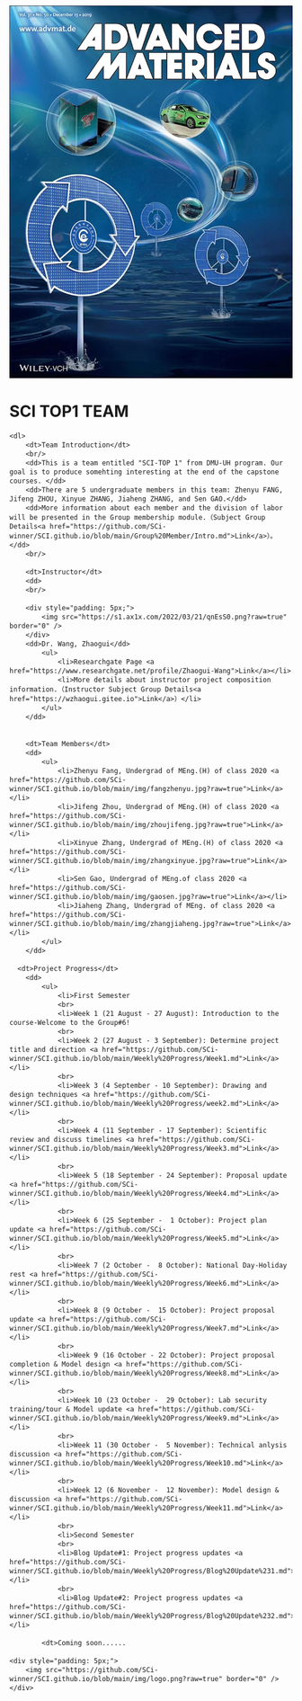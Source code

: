 <head>
    <meta charset="UTF-8">
    <meta name="description" content="SCI-TOP 1's page,let u know me" />
    <meta name="viewport" content="width=device-width, initial-scale=1.0, maximum-scale=1.0, user-scalable=no">
    <style>
        body {
            padding: 10px 0;
        }
    </style>
    <title>SCI TOP1 TEAM</title>
</head>
<body>
     <div class="info-wrap">
      <div class="img">
        <img src="https://github.com/SCi-winner/SCI.github.io/blob/main/img/cover.jpg?raw=true" alt="">
      </div>
      <div class="info-right">
    <h1>SCI TOP1 TEAM</h1>
  
    <dl>
        <dt>Team Introduction</dt>
        <br/>
        <dd>This is a team entitled "SCI-TOP 1" from DMU-UH program. Our goal is to produce somehting interesting at the end of the capstone courses. </dd>
        <dd>There are 5 undergraduate members in this team: Zhenyu FANG, Jifeng ZHOU, Xinyue ZHANG, Jiaheng ZHANG, and Sen GAO.</dd>
        <dd>More information about each member and the division of labor will be presented in the Group membership module.（Subject Group Details<a href="https://github.com/SCi-winner/SCI.github.io/blob/main/Group%20Member/Intro.md">Link</a>）。</dd>
        <br/>
      
        <dt>Instructor</dt>
        <dd>
        <br/>

        <div style="padding: 5px;">
            <img src="https://s1.ax1x.com/2022/03/21/qnEsS0.png?raw=true" border="0" />
        </div>
        <dd>Dr. Wang, Zhaogui</dd>
            <ul>
                <li>Researchgate Page <a href="https://www.researchgate.net/profile/Zhaogui-Wang">Link</a></li>
                <li>More details about instructor project composition information.（Instructor Subject Group Details<a href="https://wzhaogui.gitee.io">Link</a>）</li>
            </ul>
        </dd>
        

        <dt>Team Members</dt>
        <dd>
            <ul>
                <li>Zhenyu Fang, Undergrad of MEng.(H) of class 2020 <a href="https://github.com/SCi-winner/SCI.github.io/blob/main/img/fangzhenyu.jpg?raw=true">Link</a></li>
                <li>Jifeng Zhou, Undergrad of MEng.(H) of class 2020 <a href="https://github.com/SCi-winner/SCI.github.io/blob/main/img/zhoujifeng.jpg?raw=true">Link</a></li>
                <li>Xinyue Zhang, Undergrad of MEng.(H) of class 2020 <a href="https://github.com/SCi-winner/SCI.github.io/blob/main/img/zhangxinyue.jpg?raw=true">Link</a></li>
                <li>Sen Gao, Undergrad of MEng.of class 2020 <a href="https://github.com/SCi-winner/SCI.github.io/blob/main/img/gaosen.jpg?raw=true">Link</a></li>
                <li>Jiaheng Zhang, Undergrad of MEng. of class 2020 <a href="https://github.com/SCi-winner/SCI.github.io/blob/main/img/zhangjiaheng.jpg?raw=true">Link</a></li>         
            </ul>
        </dd>
        
      <dt>Project Progress</dt>
        <dd>
            <ul>
                <li>First Semester
                <br>
                <li>Week 1 (21 August - 27 August): Introduction to the course-Welcome to the Group#6!
                <br>
                <li>Week 2 (27 August - 3 September): Determine project title and direction <a href="https://github.com/SCi-winner/SCI.github.io/blob/main/Weekly%20Progress/Week1.md">Link</a></li>
                <br>
                <li>Week 3 (4 September - 10 September): Drawing and design techniques <a href="https://github.com/SCi-winner/SCI.github.io/blob/main/Weekly%20Progress/week2.md">Link</a></li>
                <br>
                <li>Week 4 (11 September - 17 September): Scientific review and discuss timelines <a href="https://github.com/SCi-winner/SCI.github.io/blob/main/Weekly%20Progress/Week3.md">Link</a></li>
                <br>
                <li>Week 5 (18 September - 24 September): Proposal update <a href="https://github.com/SCi-winner/SCI.github.io/blob/main/Weekly%20Progress/Week4.md">Link</a></li>
                <br>
                <li>Week 6 (25 September -  1 October): Project plan update <a href="https://github.com/SCi-winner/SCI.github.io/blob/main/Weekly%20Progress/Week5.md">Link</a></li>
                <br>
                <li>Week 7 (2 October -  8 October): National Day-Holiday rest <a href="https://github.com/SCi-winner/SCI.github.io/blob/main/Weekly%20Progress/Week6.md">Link</a></li>
                <br>
                <li>Week 8 (9 October -  15 October): Project proposal update <a href="https://github.com/SCi-winner/SCI.github.io/blob/main/Weekly%20Progress/Week7.md">Link</a></li>
                <br>
                <li>Week 9 (16 October - 22 October): Project proposal completion & Model design <a href="https://github.com/SCi-winner/SCI.github.io/blob/main/Weekly%20Progress/Week8.md">Link</a></li>
                <br>
                <li>Week 10 (23 October -  29 October): Lab security training/tour & Model update <a href="https://github.com/SCi-winner/SCI.github.io/blob/main/Weekly%20Progress/Week9.md">Link</a></li>
                <br>
                <li>Week 11 (30 October -  5 November): Technical anlysis discussion <a href="https://github.com/SCi-winner/SCI.github.io/blob/main/Weekly%20Progress/Week10.md">Link</a></li>
                <br>
                <li>Week 12 (6 November -  12 November): Model design & discussion <a href="https://github.com/SCi-winner/SCI.github.io/blob/main/Weekly%20Progress/Week11.md">Link</a></li>
                <br>
                <li>Second Semester
                <br>
                <li>Blog Update#1: Project progress updates <a href="https://github.com/SCi-winner/SCI.github.io/blob/main/Weekly%20Progress/Blog%20Update%231.md">Link</a></li>
                <br>
                <li>Blog Update#2: Project progress updates <a href="https://github.com/SCi-winner/SCI.github.io/blob/main/Weekly%20Progress/Blog%20Update%232.md">Link</a></li>
                
            <dt>Coming soon......
        
    <div style="padding: 5px;">
        <img src="https://github.com/SCi-winner/SCI.github.io/blob/main/img/logo.png?raw=true" border="0" />
    </div>
